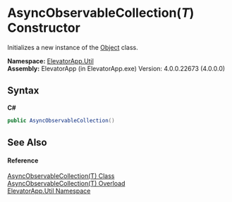 # AsyncObservableCollection(*T*) Constructor 
 

Initializes a new instance of the <a href="http://msdn2.microsoft.com/en-us/library/e5kfa45b" target="_blank">Object</a> class.

**Namespace:**&nbsp;<a href="N_ElevatorApp_Util">ElevatorApp.Util</a><br />**Assembly:**&nbsp;ElevatorApp (in ElevatorApp.exe) Version: 4.0.0.22673 (4.0.0.0)

## Syntax

**C#**<br />
``` C#
public AsyncObservableCollection()
```


## See Also


#### Reference
<a href="T_ElevatorApp_Util_AsyncObservableCollection_1">AsyncObservableCollection(T) Class</a><br /><a href="Overload_ElevatorApp_Util_AsyncObservableCollection_1__ctor">AsyncObservableCollection(T) Overload</a><br /><a href="N_ElevatorApp_Util">ElevatorApp.Util Namespace</a><br />